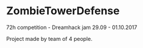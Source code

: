# ZombieTowerDefense
72h competition - Dreamhack jam 29.09 - 01.10.2017

Project made by team of 4 people.
